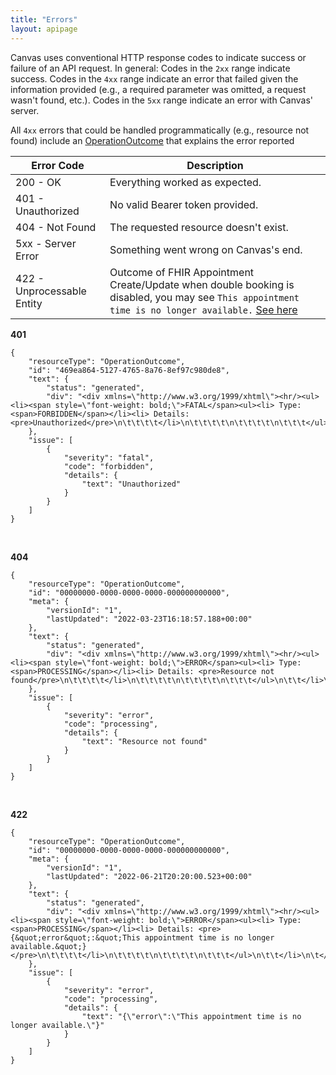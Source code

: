 ```yaml
---
title: "Errors"
layout: apipage
---
```

Canvas uses conventional HTTP response codes to indicate success or failure of an API request.
In general: Codes in the `2xx` range indicate success. Codes in the `4xx` range indicate an error that failed given the information provided (e.g., a required parameter was omitted, a request wasn't found, etc.). Codes in the `5xx` range indicate an error with Canvas' server.

All `4xx` errors that could be handled programmatically (e.g., resource not found) include an [OperationOutcome](https://www.hl7.org/fhir/operationoutcome.html) that explains the error reported


| Error Code         | Description                                                            |
| ------------------ | ---------------------------------------------------------------------- |
| 200 - OK           | Everything worked as expected.                                         |
| 401 - Unauthorized | No valid Bearer token provided.                                        |
| 404 - Not Found    | The requested resource doesn't exist.                                  |
| 5xx - Server Error | Something went wrong on Canvas's end.                                  |
| 422 - Unprocessable Entity | Outcome of FHIR Appointment Create/Update when double booking is disabled, you may see  `This appointment time is no longer available.` [See here](/api/appointment) |


**401**
```
{
    "resourceType": "OperationOutcome",
    "id": "469ea864-5127-4765-8a76-8ef97c980de8",
    "text": {
        "status": "generated",
        "div": "<div xmlns=\"http://www.w3.org/1999/xhtml\"><hr/><ul><li><span style=\"font-weight: bold;\">FATAL</span><ul><li> Type: <span>FORBIDDEN</span></li><li> Details: <pre>Unauthorized</pre>\n\t\t\t\t</li>\n\t\t\t\t\n\t\t\t\t\n\t\t\t</ul>\n\t\t</li>\n\t</ul>\n</div>"
    },
    "issue": [
        {
            "severity": "fatal",
            "code": "forbidden",
            "details": {
                "text": "Unauthorized"
            }
        }
    ]
}
```
<br>

**404**

```
{
    "resourceType": "OperationOutcome",
    "id": "00000000-0000-0000-0000-000000000000",
    "meta": {
        "versionId": "1",
        "lastUpdated": "2022-03-23T16:18:57.188+00:00"
    },
    "text": {
        "status": "generated",
        "div": "<div xmlns=\"http://www.w3.org/1999/xhtml\"><hr/><ul><li><span style=\"font-weight: bold;\">ERROR</span><ul><li> Type: <span>PROCESSING</span></li><li> Details: <pre>Resource not found</pre>\n\t\t\t\t</li>\n\t\t\t\t\n\t\t\t\t\n\t\t\t</ul>\n\t\t</li>\n\t</ul>\n</div>"
    },
    "issue": [
        {
            "severity": "error",
            "code": "processing",
            "details": {
                "text": "Resource not found"
            }
        }
    ]
}
```
<br>

**422**

```
{
    "resourceType": "OperationOutcome",
    "id": "00000000-0000-0000-0000-000000000000",
    "meta": {
        "versionId": "1",
        "lastUpdated": "2022-06-21T20:20:00.523+00:00"
    },
    "text": {
        "status": "generated",
        "div": "<div xmlns=\"http://www.w3.org/1999/xhtml\"><hr/><ul><li><span style=\"font-weight: bold;\">ERROR</span><ul><li> Type: <span>PROCESSING</span></li><li> Details: <pre>{&quot;error&quot;:&quot;This appointment time is no longer available.&quot;}</pre>\n\t\t\t\t</li>\n\t\t\t\t\n\t\t\t\t\n\t\t\t</ul>\n\t\t</li>\n\t</ul>\n</div>"
    },
    "issue": [
        {
            "severity": "error",
            "code": "processing",
            "details": {
                "text": "{\"error\":\"This appointment time is no longer available.\"}"
            }
        }
    ]
}
```